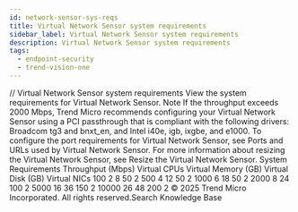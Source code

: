 ```yaml
---
id: network-sensor-sys-reqs
title: Virtual Network Sensor system requirements
sidebar_label: Virtual Network Sensor system requirements
description: Virtual Network Sensor system requirements
tags:
  - endpoint-security
  - trend-vision-one
---
```


/*<![CDATA[*/ $('#title').html($('meta[name=map-description]').attr('content')); /*]]>*/ Virtual Network Sensor system requirements View the system requirements for Virtual Network Sensor. Note If the throughput exceeds 2000 Mbps, Trend Micro recommends configuring your Virtual Network Sensor using a PCI passthrough that is compliant with the following drivers: Broadcom tg3 and bnxt_en, and Intel i40e, igb, ixgbe, and e1000. To configure the port requirements for Virtual Network Sensor, see Ports and URLs used by Virtual Network Sensor. For more information about resizing the Virtual Network Sensor, see Resize the Virtual Network Sensor. System Requirements Throughput (Mbps) Virtual CPUs Virtual Memory (GB) Virtual Disk (GB) Virtual NICs 100 2 8 50 2 500 4 12 50 2 1000 6 18 50 2 2000 8 24 100 2 5000 16 36 150 2 10000 26 48 200 2 © 2025 Trend Micro Incorporated. All rights reserved.Search Knowledge Base